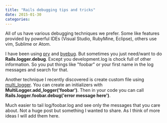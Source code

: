```yaml
---
title: "Rails debugging tips and tricks"
date: 2015-01-30
categories:
---
```


All of us have various debugging techniques we prefer.  Some like features provided by powerful IDEs (Visual Studio, RubyMine, Eclipse), others use vim, Sublime or Atom.

I have been using [pry](https://github.com/pry/pry) and [byebug](https://github.com/deivid-rodriguez/byebug).  But sometimes you just need/want to do **Rails.logger.debug**.  Except you development.log is chock full of other information.  So you put things like "foobar" or your first name in the log messages and search for that.

Another technique I recently discovered is create custom file using [multi_logger](https://github.com/lulalala/multi_logger).  You can create an initializers with **MultiLogger.add_logger('foobar')**.  Then in your code you can call **Rails.logger.foobar.debug('error message here')**.

Much easier to tail log/foobar.log and see only the messages that you care about.  Not a huge post but something I wanted to share.  As I think of more ideas I will add them here.